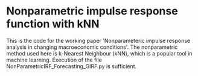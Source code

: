 # Nonparametric impulse response function with kNN

This is the code for the working paper 'Nonparameteric impulse response analysis in changing macroeconomic conditions'. The nonparametric method used here is k-Nearest Neighbour (kNN), which is a popular tool in machine learning. Execution of the file NonParametricIRF_Forecasting_GIRF.py is sufficient.